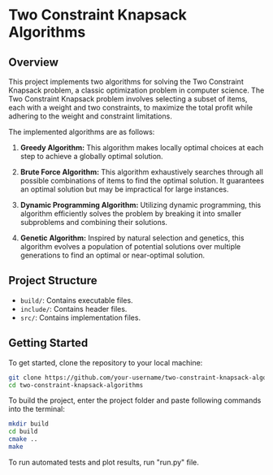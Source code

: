 # Two Constraint Knapsack Algorithms

## Overview

This project implements two algorithms for solving the Two Constraint Knapsack problem, a classic optimization problem in computer science. The Two Constraint Knapsack problem involves selecting a subset of items, each with a weight and two constraints, to maximize the total profit while adhering to the weight and constraint limitations.

The implemented algorithms are as follows:

1. **Greedy Algorithm:** This algorithm makes locally optimal choices at each step to achieve a globally optimal solution.

2. **Brute Force Algorithm:** This algorithm exhaustively searches through all possible combinations of items to find the optimal solution. It guarantees an optimal solution but may be impractical for large instances.

3. **Dynamic Programming Algorithm:** Utilizing dynamic programming, this algorithm efficiently solves the problem by breaking it into smaller subproblems and combining their solutions.

4. **Genetic Algorithm:** Inspired by natural selection and genetics, this algorithm evolves a population of potential solutions over multiple generations to find an optimal or near-optimal solution.

## Project Structure

- `build/`: Contains executable files.
- `include/`: Contains header files.
- `src/`: Contains implementation files.

## Getting Started

To get started, clone the repository to your local machine:

```bash
git clone https://github.com/your-username/two-constraint-knapsack-algorithms.git
cd two-constraint-knapsack-algorithms
```

To build the project, enter the project folder and paste following commands into the terminal:
```bash
mkdir build
cd build
cmake ..
make
```

To run automated tests and plot results, run "run.py" file.
